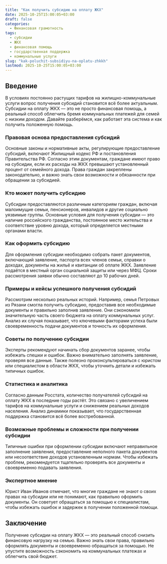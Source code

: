 ```yaml
---
title: "Как получить субсидию на оплату ЖКХ"
date: 2025-10-25T15:00:05+03:00
draft: false
categories:
  - Финансовая грамотность
tags:
  - субсидии
  - ЖКХ
  - финансовая помощь
  - государственная поддержка
  - коммунальные услуги
slug: "kak-poluchit-subsidiyu-na-oplatu-zhkkh"
lastmod: 2025-10-25T15:00:05+03:00
---
```




## Введение

В условиях постоянно растущих тарифов на жилищно-коммунальные услуги вопрос получения субсидий становится всё более актуальным. Субсидии на оплату ЖКХ — это не просто финансовая помощь, а реальный способ облегчить бремя коммунальных платежей для семей с низким доходом. Давайте разберёмся, как работает эта система и как получить положенную помощь.

### Правовая основа предоставления субсидий

Основные законы и нормативные акты, регулирующие предоставление субсидий, включают Жилищный кодекс РФ и постановления Правительства РФ. Согласно этим документам, граждане имеют право на субсидии, если их расходы на ЖКХ превышают установленный процент от семейного дохода. Права граждан закреплены законодательно, и важно знать свои возможности и обязанности при обращении за субсидией.

### Кто может получить субсидию

Субсидии предоставляются различным категориям граждан, включая малоимущие семьи, пенсионеров, инвалидов и другие социально уязвимые группы. Основные условия для получения субсидии — это наличие российского гражданства, постоянное место жительства и соответствие уровню дохода, который определяется местными органами власти.

### Как оформить субсидию

Для оформления субсидии необходимо собрать пакет документов, включающий заявление, паспорта всех членов семьи, справки о доходах, документы на жильё и квитанции об оплате ЖКХ. Заявление подаётся в местный орган социальной защиты или через МФЦ. Сроки рассмотрения заявки обычно составляют до 10 рабочих дней.

### Примеры и кейсы успешного получения субсидий

Рассмотрим несколько реальных историй. Например, семья Петровых из Рязани смогла получить субсидию, предоставив все необходимые документы и правильно заполнив заявление. Они сэкономили значительную часть своего бюджета на оплату коммунальных услуг. Анализ их случая показывает, что ключевыми факторами успеха были своевременность подачи документов и точность их оформления.

### Советы по получению субсидии

Эксперты рекомендуют начинать сбор документов заранее, чтобы избежать спешки и ошибок. Важно внимательно заполнять заявление, проверяя все данные. Также полезно проконсультироваться с юристом или специалистом в области ЖКХ, чтобы уточнить детали и избежать типичных ошибок.

### Статистика и аналитика

Согласно данным Росстата, количество получателей субсидий на оплату ЖКХ в последние годы растёт. Это связано с увеличением тарифов на коммунальные услуги и снижением реальных доходов населения. Анализ динамики показывает, что государственная поддержка становится всё более востребованной.

### Возможные проблемы и сложности при получении субсидии

Типичные ошибки при оформлении субсидии включают неправильное заполнение заявления, предоставление неполного пакета документов или несоответствие доходов установленным нормам. Чтобы избежать проблем, рекомендуется тщательно проверять все документы и своевременно подавать заявления.

### Экспертное мнение

Юрист Иван Иванов отмечает, что многие граждане не знают о своих правах на субсидии или не понимают, как правильно оформить документы. Он советует обращаться за помощью к специалистам, чтобы избежать ошибок и задержек в получении положенной помощи.

## Заключение

Получение субсидии на оплату ЖКХ — это реальный способ снизить финансовую нагрузку на семью. Важно знать свои права, правильно оформлять документы и своевременно обращаться за помощью. Не упустите возможность сэкономить на коммунальных платежах и облегчить свой бюджет.

